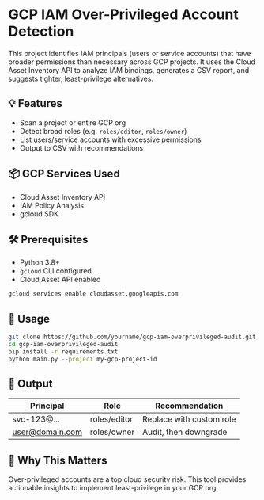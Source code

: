 # GCP IAM Over-Privileged Account Detection

This project identifies IAM principals (users or service accounts) that have broader permissions than necessary across GCP projects. It uses the Cloud Asset Inventory API to analyze IAM bindings, generates a CSV report, and suggests tighter, least-privilege alternatives.

## 💡 Features

- Scan a project or entire GCP org
- Detect broad roles (e.g. `roles/editor`, `roles/owner`)
- List users/service accounts with excessive permissions
- Output to CSV with recommendations

## 📦 GCP Services Used

- Cloud Asset Inventory API
- IAM Policy Analysis
- gcloud SDK

## 🛠️ Prerequisites

- Python 3.8+
- `gcloud` CLI configured
- Cloud Asset API enabled

```bash
gcloud services enable cloudasset.googleapis.com
```

## 🚀 Usage

```bash
git clone https://github.com/yourname/gcp-iam-overprivileged-audit.git
cd gcp-iam-overprivileged-audit
pip install -r requirements.txt
python main.py --project my-gcp-project-id
```

## 📂 Output

| Principal         | Role             | Recommendation          |
|------------------|------------------|--------------------------|
| svc-123@...      | roles/editor     | Replace with custom role|
| user@domain.com  | roles/owner      | Audit, then downgrade    |

## 📌 Why This Matters

Over-privileged accounts are a top cloud security risk. This tool provides actionable insights to implement least-privilege in your GCP org.
